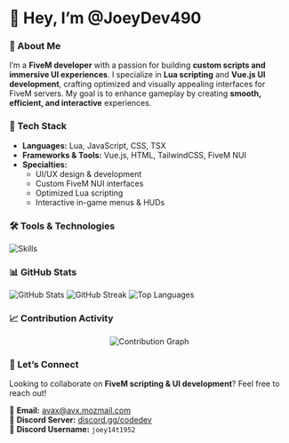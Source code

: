 # 👋 Hey, I’m @JoeyDev490  

### 🚀 About Me  
I’m a **FiveM developer** with a passion for building **custom scripts and immersive UI experiences**. I specialize in **Lua scripting** and **Vue.js UI development**, crafting optimized and visually appealing interfaces for FiveM servers. My goal is to enhance gameplay by creating **smooth, efficient, and interactive** experiences.  

### 🔧 Tech Stack  
- **Languages:** Lua, JavaScript, CSS, TSX  
- **Frameworks & Tools:** Vue.js, HTML, TailwindCSS, FiveM NUI  
- **Specialties:**  
  - UI/UX design & development  
  - Custom FiveM NUI interfaces  
  - Optimized Lua scripting  
  - Interactive in-game menus & HUDs  

### 🛠️ Tools & Technologies  
<p align="left">
  <img src="https://skillicons.dev/icons?i=lua,js,vue,css,html,tailwind,github,vscode,figma,linux" alt="Skills" />
</p>  

### 📊 GitHub Stats  
<p align="left">
  <img src="https://github-readme-stats.vercel.app/api?username=JoeyDev490&show_icons=true&theme=radical" alt="GitHub Stats" />
  <img src="https://github-readme-streak-stats.herokuapp.com/?user=JoeyDev490&theme=radical" alt="GitHub Streak" />
  <img src="https://github-readme-stats.vercel.app/api/top-langs/?username=JoeyDev490&layout=compact&theme=radical" alt="Top Languages" />
</p>  

### 📈 Contribution Activity
<p align="center">
  <img src="https://github-readme-activity-graph.vercel.app/graph?username=JoeyDev490&theme=dracula&bg_color=1a1b27&color=ff79c6&line=ff79c6&point=ffffff&hide_border=true" alt="Contribution Graph" />
</p>


### 🤝 Let’s Connect  
Looking to collaborate on **FiveM scripting & UI development**? Feel free to reach out!  

📩 **Email:** [avax@avx.mozmail.com](mailto:avax@avx.mozmail.com)  
💬 **Discord Server:** [discord.gg/codedev](https://discord.gg/codedev)  
👤 **Discord Username:** `joey14t1952` 
